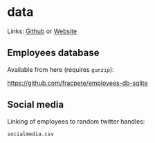 # data
Links: [Github](https://github.com/irsbugs/meetings/blob/master/2019/2019-06-10/data/README.md) or [Website](https://irsbugs.github.io/meetings/2019/2019-06-10/data/) 

## Employees database

Available from here (requires `gunzip`):

https://github.com/fracpete/employees-db-sqlite

## Social media

Linking of employees to random twitter handles:

```
socialmedia.csv
```

